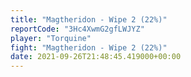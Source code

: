 ```yaml
---
title: "Magtheridon - Wipe 2 (22%)"
reportCode: "3Hc4XwmG2gfLWJYZ"
player: "Torquine"
fight: "Magtheridon - Wipe 2 (22%)"
date: 2021-09-26T21:48:45.419000+00:00
---
```

